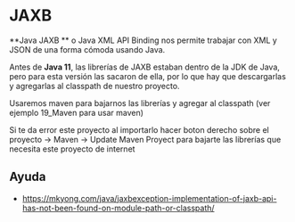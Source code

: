 
# JAXB

**Java JAXB ** o Java XML API Binding nos permite trabajar con XML y JSON de una forma cómoda usando Java.

Antes de **Java 11**, las librerías de JAXB estaban dentro de la JDK de Java, pero para esta versión las sacaron de ella, por lo que hay que descargarlas y agregarlas al classpath de nuestro proyecto.

Usaremos maven para bajarnos las librerías y agregar al classpath (ver ejemplo 19_Maven para usar maven)

Si te da error este proyecto al importarlo hacer boton derecho sobre el proyecto -> Maven -> Update Maven Proyect para bajarte las librerías que necesita este proyecto de internet

## Ayuda

- <https://mkyong.com/java/jaxbexception-implementation-of-jaxb-api-has-not-been-found-on-module-path-or-classpath/>